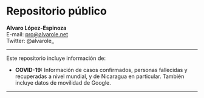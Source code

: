 # Repositorio público

**Alvaro López-Espinoza** \
E-mail: pro@alvarole.net \
Twitter: @alvarole_

---
Este repositorio incluye información de:

- **COVID-19:** Información de casos confirmados, personas fallecidas y recuperadas a nivel mundial, y de Nicaragua en particular. También incluye datos de movilidad de Google.
---
